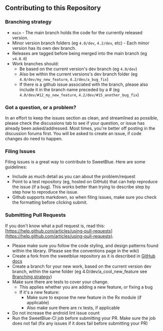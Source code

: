 ## Contributing to this Repository

### Branching strategy
* `main` - The main branch holds the code for the currently released version.
* Minor version branch folders (eg `4.0/dev`, `4.2/dev`, etc) - Each minor version has its own dev branch.
* Releases are tagged before being merged into the main branch (eg `v4.0.0`)
* Work branches should:
  * Be based on the current version's dev branch (eg `4.0/dev`)
  * Also be within the current versions's dev branch folder (eg `4.0/dev/my_new_feature`, `4.2/dev/a_bug_fix`)
  * If there is a github issue associated with the branch, please also include it in the branch name preceded by a # (eg `4.0/dev/#12_my_new_feature`, `4.2/dev/#15_another_bug_fix`)

### Got a question, or a problem?
In an effort to keep the issues section as clean, and streamlined as possible, please check the discussions tab to see if your question, or issue has already been asked/addressed. Most times, you're better off posting in the discussion forums first. You will be asked to create an issue, if code changes do need to happen.

### Filing Issues

Filing issues is a great way to contribute to SweetBlue. Here are some guidelines:

* Include as much detail as you can about the problem/request
* Point to a test repository (eg, hosted on GitHub) that can help reproduce the issue (if a bug). This works better than trying to describe step by step how to reproduce the issue.
* Github supports markdown, so when filing issues, make sure you check the formatting before clicking submit.


### Submitting Pull Requests

If you don't know what a pull request is, read this: [https://help.github.com/articles/using-pull-requests](https://help.github.com/articles/using-pull-requests).

* Please make sure you follow the code styling, and design patterns found within the library. (Please see the conventions page in the wiki)
* Create a fork from the sweetblue repository as it is described in [GitHub docs](https://docs.github.com/en/get-started/quickstart/fork-a-repo#forking-a-repository)
* Create a branch for your new work, based on the current version dev branch, within the same folder (eg 4.0/dev/a_cool_new_feature see [Branching strategy](#branching-strategy))
* Make sure there are tests to cover your change.
  * This applies whether you are adding a new feature, or fixing a bug
  * If it's a new feature:
    * Make sure to expose the new feature in the Rx module (if applicable)
    * Also make sure there are rx tests, if applicable
* Do not increase the android lint issue count
* Run the SweetBlue-CI job before submitting your PR. Make sure the job does not fail (fix any issues if it does fail before submitting your PR)

